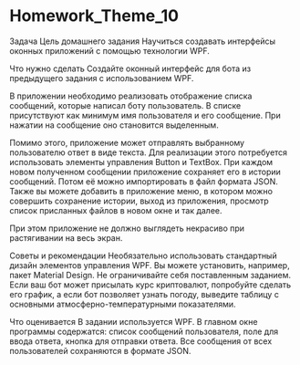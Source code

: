 ﻿# Homework_Theme_10

Задача
Цель домашнего задания
Научиться создавать интерфейсы оконных приложений с помощью технологии WPF.



Что нужно сделать
Создайте оконный интерфейс для бота из предыдущего задания с использованием WPF.

В приложении необходимо реализовать отображение списка сообщений, которые написал боту пользователь. В списке присутствуют как минимум имя пользователя и его сообщение. При нажатии на сообщение оно становится выделенным.

Помимо этого, приложение может отправлять выбранному пользователю ответ в виде текста. Для реализации этого потребуется использовать элементы управления Button и TextBox. При каждом новом полученном сообщении приложение сохраняет его в истории сообщений. Потом её можно импортировать в файл формата JSON. Также вы можете добавить в приложение меню, в котором можно совершить сохранение истории, выход из приложения, просмотр список присланных файлов в новом окне и так далее.

При этом приложение не должно выглядеть некрасиво при растягивании на весь экран.



Советы и рекомендации
Необязательно использовать стандартный дизайн элементов управления WPF. Вы можете установить, например, пакет Material Design.
Не ограничивайте себя поставленным заданием. Если ваш бот может присылать курс криптовалют, попробуйте сделать его график, а если бот позволяет узнать погоду, выведите таблицу с основными атмосферно-температурными показателями.


Что оценивается
В задании используется WPF.
В главном окне программы содержатся: список сообщений пользователя, поле для ввода ответа, кнопка для отправки ответа.
Все сообщения от всех пользователей сохраняются в формате JSON.